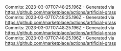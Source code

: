 Commits: 2023-03-07T07:48:25.196Z - Generated via https://github.com/marketplace/actions/artificial-grass
<br>
Commits: 2023-03-07T07:48:25.196Z - Generated via https://github.com/marketplace/actions/artificial-grass
<br>
Commits: 2023-03-07T07:48:25.196Z - Generated via https://github.com/marketplace/actions/artificial-grass
<br>
Commits: 2023-03-07T07:48:25.196Z - Generated via https://github.com/marketplace/actions/artificial-grass
<br>
